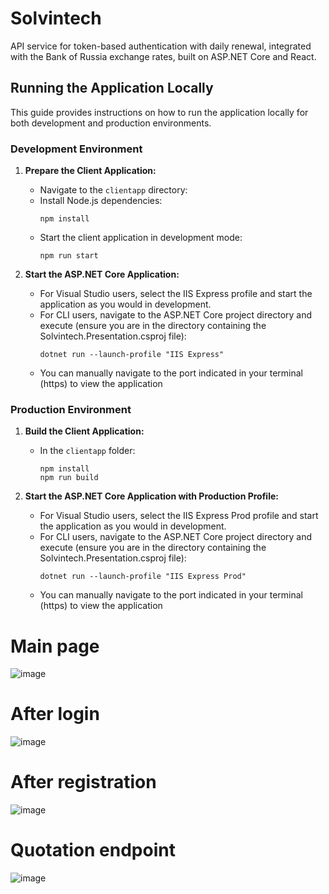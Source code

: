 # Solvintech
API service for token-based authentication with daily renewal, integrated with the Bank of Russia exchange rates, built on ASP.NET Core and React.

## Running the Application Locally

This guide provides instructions on how to run the application locally for both development and production environments.

### Development Environment

1. **Prepare the Client Application:**
   - Navigate to the `clientapp` directory:
   - Install Node.js dependencies:
     ```
     npm install
     ```
   - Start the client application in development mode:
     ```
     npm run start
     ```

2. **Start the ASP.NET Core Application:**
   - For Visual Studio users, select the IIS Express profile and start the application as you would in development.
   - For CLI users, navigate to the ASP.NET Core project directory and execute (ensure you are in the directory containing the Solvintech.Presentation.csproj file):
     ```
     dotnet run --launch-profile "IIS Express"
     ```
   - You can manually navigate to the port indicated in your terminal (https) to view the application

### Production Environment

1. **Build the Client Application:**
   - In the `clientapp` folder:
     ```
     npm install
     npm run build
     ```

2. **Start the ASP.NET Core Application with Production Profile:**
   - For Visual Studio users, select the IIS Express Prod profile and start the application as you would in development.
   - For CLI users, navigate to the ASP.NET Core project directory and execute (ensure you are in the directory containing the Solvintech.Presentation.csproj file):
     ```
     dotnet run --launch-profile "IIS Express Prod"
     ```
   - You can manually navigate to the port indicated in your terminal (https) to view the application

# Main page
![image](https://github.com/lilter96/Solvintech/assets/72393399/ae73a44c-df46-481b-8538-eba7e1cabdb3)

# After login
![image](https://github.com/lilter96/Solvintech/assets/72393399/46ee8988-bebb-49e6-afd1-8ddb23b0570c)

# After registration
![image](https://github.com/lilter96/Solvintech/assets/72393399/828b38f7-094d-45b6-b19f-4d88fe407c37)

# Quotation endpoint
![image](https://github.com/lilter96/Solvintech/assets/72393399/25e345db-0d4c-4baf-a9ec-ab948b02efdc)

